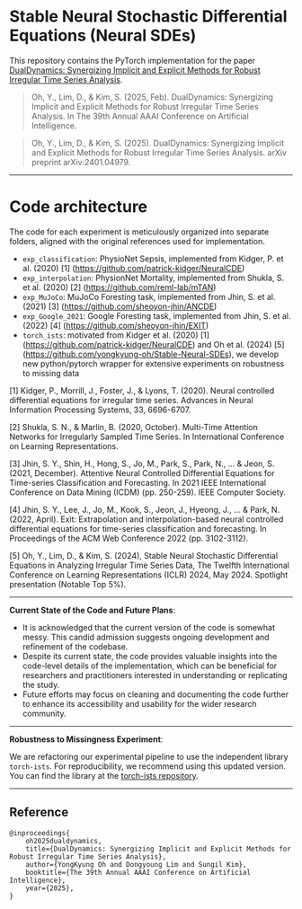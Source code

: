 # Stable Neural Stochastic Differential Equations (Neural SDEs)
This repository contains the PyTorch implementation for the paper [DualDynamics: Synergizing Implicit and Explicit Methods for Robust Irregular Time Series Analysis](https://arxiv.org/abs/2401.04979).

> Oh, Y., Lim, D., & Kim, S. (2025, Feb). DualDynamics: Synergizing Implicit and Explicit Methods for Robust Irregular Time Series Analysis. In The 39th Annual AAAI Conference on Artificial Intelligence.

> Oh, Y., Lim, D., & Kim, S. (2025). DualDynamics: Synergizing Implicit and Explicit Methods for Robust Irregular Time Series Analysis. arXiv preprint arXiv:2401.04979.

---

# **Code architecture**
The code for each experiment is meticulously organized into separate folders, aligned with the original references used for implementation. 

- `exp_classification`: PhysioNet Sepsis, implemented from Kidger, P. et al. (2020) [1] (https://github.com/patrick-kidger/NeuralCDE)
- `exp_interpolation`: PhysionNet Mortality, implemented from Shukla, S. et al. (2020) [2] (https://github.com/reml-lab/mTAN)
- `exp_MuJoCo`: MuJoCo Foresting task, implemented from Jhin, S. et al. (2021) [3] (https://github.com/sheoyon-jhin/ANCDE)
- `exp_Google_2021`: Google Foresting task, implemented from Jhin, S. et al. (2022) [4] (https://github.com/sheoyon-jhin/EXIT)
- `torch_ists`: motivated from Kidger et al. (2020) [1] (https://github.com/patrick-kidger/NeuralCDE) and Oh et al. (2024) [5] (https://github.com/yongkyung-oh/Stable-Neural-SDEs), we develop new python/pytorch wrapper for extensive experiments on robustness to missing data

[1] Kidger, P., Morrill, J., Foster, J., & Lyons, T. (2020). Neural controlled differential equations for irregular time series. Advances in Neural Information Processing Systems, 33, 6696-6707.

[2] Shukla, S. N., & Marlin, B. (2020, October). Multi-Time Attention Networks for Irregularly Sampled Time Series. In International Conference on Learning Representations.

[3] Jhin, S. Y., Shin, H., Hong, S., Jo, M., Park, S., Park, N., ... & Jeon, S. (2021, December). Attentive Neural Controlled Differential Equations for Time-series Classification and Forecasting. In 2021 IEEE International Conference on Data Mining (ICDM) (pp. 250-259). IEEE Computer Society.

[4] Jhin, S. Y., Lee, J., Jo, M., Kook, S., Jeon, J., Hyeong, J., ... & Park, N. (2022, April). Exit: Extrapolation and interpolation-based neural controlled differential equations for time-series classification and forecasting. In Proceedings of the ACM Web Conference 2022 (pp. 3102-3112).
 
[5] Oh, Y., Lim, D., & Kim, S. (2024), Stable Neural Stochastic Differential Equations in Analyzing Irregular Time Series Data, The Twelfth International Conference on Learning Representations (ICLR) 2024, May 2024. Spotlight presentation (Notable Top 5%). 

---

**Current State of the Code and Future Plans**:
- It is acknowledged that the current version of the code is somewhat messy. This candid admission suggests ongoing development and refinement of the codebase.
- Despite its current state, the code provides valuable insights into the code-level details of the implementation, which can be beneficial for researchers and practitioners interested in understanding or replicating the study.
- Future efforts may focus on cleaning and documenting the code further to enhance its accessibility and usability for the wider research community.

---

**Robustness to Missingness Experiment**:

We are refactoring our experimental pipeline to use the independent library `torch-ists`. For reproducibility, we recommend using this updated version. You can find the library at the [torch-ists repository](https://github.com/yongkyung-oh/torch-ists).

---

## Reference
```
@inproceedings{
    oh2025dualdynamics,
    title={DualDynamics: Synergizing Implicit and Explicit Methods for Robust Irregular Time Series Analysis},
    author={YongKyung Oh and Dongyoung Lim and Sungil Kim},
    booktitle={The 39th Annual AAAI Conference on Artificial Intelligence},
    year={2025},
}
```
